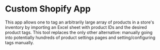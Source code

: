# Custom Shopify App

This app allows one to tag an arbitrarily large array of products in a store's inventory by importing an Excel sheet with product IDs and the desired product tags. This tool replaces the only other alternative: manually going into potentially hundreds of product settings pages and setting/configuring tags manually.
